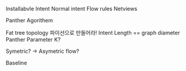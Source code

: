 
Installabvle Intent
Normal intent
Flow rules
Netviews

Panther Agorithem


Fat tree topology
	파이선으로 만들어라!
Intent 
	Length == graph diameter
Panther Parameter K?

Symetric? -> Asymetric flow?

Baseline